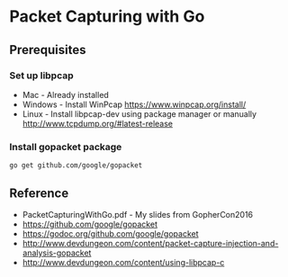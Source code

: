 # Packet Capturing with Go

## Prerequisites

### Set up libpcap

* Mac - Already installed
* Windows - Install WinPcap https://www.winpcap.org/install/
* Linux - Install libpcap-dev using package manager or manually http://www.tcpdump.org/#latest-release

### Install gopacket package

    go get github.com/google/gopacket

## Reference

* PacketCapturingWithGo.pdf - My slides from GopherCon2016
* https://github.com/google/gopacket
* https://godoc.org/github.com/google/gopacket
* http://www.devdungeon.com/content/packet-capture-injection-and-analysis-gopacket
* http://www.devdungeon.com/content/using-libpcap-c
